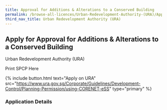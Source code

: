 ```yaml
---
title: Approval for Additions & Alterations to a Conserved Building
permalink: /browse-all-licences/Urban-Redevelopment-Authority-(URA)/Approval-for-Additions-&-Alterations-to-a-Conserved-Building
third_nav_title: Urban Redevelopment Authority (URA)
---
```


## Apply for Approval for Additions & Alterations to a Conserved Building

Urban Redevelopment Authority (URA)

Print SPCP Here


{% include button.html text="Apply on URA" src="https://www.ura.gov.sg/Corporate/Guidelines/Development-Control/Planning-Permission/using-CORENET-eSS" type="primary" %}

### Application Details

